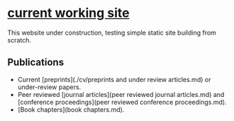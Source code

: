 # [current working site](https://www.katestorrs.com)
 This website under construction, testing simple static site building from scratch.

## Publications
 - Current [preprints](./cv/preprints and under review articles.md) or under-review papers.
 - Peer reviewed [journal articles](peer reviewed journal articles.md) and [conference proceedings](peer reviewed conference proceedings.md).
 - [Book chapters](book chapters.md).
